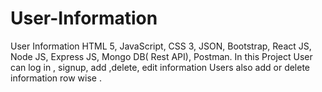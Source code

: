 # User-Information
User Information  HTML 5, JavaScript, CSS 3, JSON, Bootstrap, React JS, Node JS, Express JS, Mongo DB( Rest API), Postman.  In this Project User can log in , signup, add ,delete, edit information Users also add or delete information row wise .
